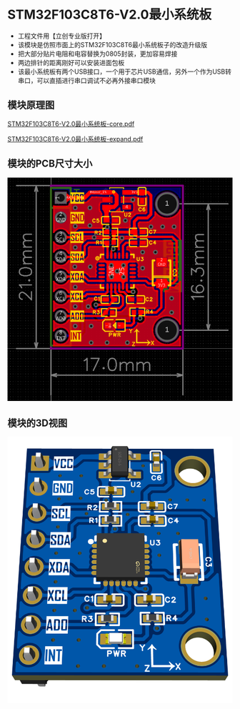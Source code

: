 # STM32F103C8T6-V2.0最小系统板

- 工程文件用【立创专业版打开】
- 该模块是仿照市面上的STM32F103C8T6最小系统板子的改造升级版
- 把大部分贴片电阻和电容替换为0805封装，更加容易焊接
- 两边排针的距离刚好可以安装进面包板
- 该最小系统板有两个USB接口，一个用于芯片USB通信，另外一个作为USB转串口，可以直插进行串口调试不必再外接串口模块


## 模块原理图

[STM32F103C8T6-V2.0最小系统板-core.pdf](https://github.com/CSUST-IOTQRS/PCB-Design/blob/main/MPU6050%E6%A8%A1%E5%9D%97/MPU6050%E6%A8%A1%E5%9D%97%E5%8E%9F%E7%90%86%E5%9B%BE.pdf)

[STM32F103C8T6-V2.0最小系统板-expand.pdf](https://github.com/CSUST-IOTQRS/PCB-Design/blob/main/MPU6050%E6%A8%A1%E5%9D%97/MPU6050%E6%A8%A1%E5%9D%97%E5%8E%9F%E7%90%86%E5%9B%BE.pdf)

## 模块的PCB尺寸大小

![STM32F103C8T6-V2.0最小系统板PCB-尺寸图.png](https://github.com/CSUST-IOTQRS/PCB-Design/blob/main/MPU6050%E6%A8%A1%E5%9D%97/MPU6050PCB-%E5%B0%BA%E5%AF%B8%E5%9B%BE.png)

## 模块的3D视图

![STM32F103C8T6-V2.0最小系统板PCB-3D视图.png](https://github.com/CSUST-IOTQRS/PCB-Design/blob/main/MPU6050%E6%A8%A1%E5%9D%97/MPU6050PCB-3D%E8%A7%86%E5%9B%BE.png)

